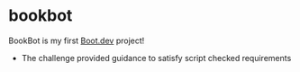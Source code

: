 # bookbot

BookBot is my first [Boot.dev](https://www.boot.dev) project!
- The challenge provided guidance to satisfy script checked requirements
